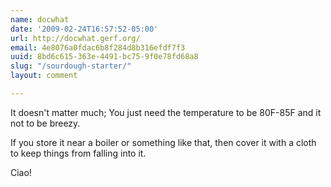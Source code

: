 ```yaml
---
name: docwhat
date: '2009-02-24T16:57:52-05:00'
url: http://docwhat.gerf.org/
email: 4e8076a0fdac6b8f284d8b316efdf7f3
uuid: 8bd6c615-363e-4491-bc75-9f0e78fd68a8
slug: "/sourdough-starter/"
layout: comment

---
```


It doesn't matter much; You just need the temperature to be 80F-85F and it not to be breezy.

If you store it near a boiler or something like that, then cover it with a cloth to keep things from falling into it.

Ciao!
